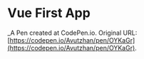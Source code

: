 # Vue First App
 _A Pen created at CodePen.io. Original URL: [https://codepen.io/Avutzhan/pen/OYKaGr](https://codepen.io/Avutzhan/pen/OYKaGr).

 